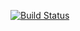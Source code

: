 [![Build Status](https://travis-ci.org/eliastre100/Test-CI-CPP.svg?branch=master)](https://travis-ci.org/eliastre100/Test-CI-CPP)
